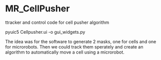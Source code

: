 # MR_CellPusher
ttracker and control code for cell pusher algorithm

pyuic5 Cellpusher.ui -o gui_widgets.py

The idea was for the software to generate 2 masks, one for cells and one for microrobots. Then we could track them sperately and create an algorithm to automatically move a cell using a microrobot. 